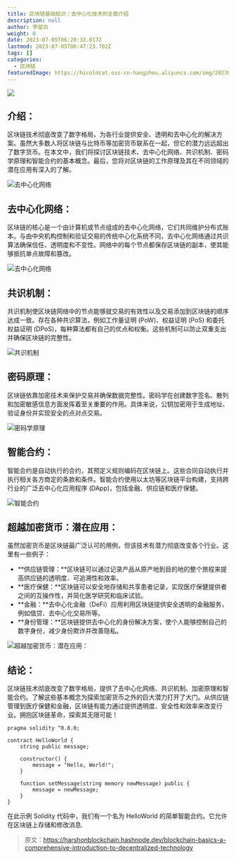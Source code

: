 ```yaml
---
title: 区块链基础知识：去中心化技术的全面介绍
description: null
author: 李留白
weight: 0
date: 2023-07-05T06:20:33.017Z
lastmod: 2023-07-05T06:47:23.702Z
tags: []
categories:
  - 区块链
featuredImage: https://hicoldcat.oss-cn-hangzhou.aliyuncs.com/img/20230705142040.png
---
```


![](https://hicoldcat.oss-cn-hangzhou.aliyuncs.com/img/20230705142040.png)

## 介绍：

区块链技术彻底改变了数字格局，为各行业提供安全、透明和去中心化的解决方案。虽然大多数人将区块链与比特币等加密货币联系在一起，但它的潜力远远超出了数字货币。在本文中，我们将探讨区块链技术、去中心化网络、共识机制、密码学原理和智能合约的基本概念。最后，您将对区块链的工作原理及其在不同领域的潜在应用有深入的了解。

![去中心化网络](https://hicoldcat.oss-cn-hangzhou.aliyuncs.com/img/20230705142200.png)

## 去中心化网络：

区块链的核心是一个由计算机或节点组成的去中心化网络，它们共同维护分布式账本。与由中央机构控制和验证交易的传统中心化系统不同，去中心化网络通过共识算法确保信任、透明度和不变性。网络中的每个节点都保存区块链的副本，使其能够抵抗单点故障和篡改。

![去中心化网络](https://hicoldcat.oss-cn-hangzhou.aliyuncs.com/img/20230705142220.png)

## 共识机制：

共识机制使区块链网络中的节点能够就交易的有效性以及交易添加到区块链的顺序达成一致。存在各种共识算法，例如工作量证明 (PoW)、权益证明 (PoS) 和委托权益证明 (DPoS)，每种算法都有自己的优点和权衡。这些机制可以防止双重支出并确保区块链的完整性。

![共识机制](https://hicoldcat.oss-cn-hangzhou.aliyuncs.com/img/20230705142237.png)

## 密码原理：

区块链依靠加密技术来保护交易并确保数据完整性。密码学在创建数字签名、散列和加密敏感信息方面发挥着至关重要的作用。具体来说，公钥加密用于生成地址、验证身份并实现安全的点对点交易。

![密码学原理](https://hicoldcat.oss-cn-hangzhou.aliyuncs.com/img/20230705142251.png)

## 智能合约：

智能合约是自动执行的合约，其预定义规则编码在区块链上。这些合同自动执行并执行相关各方商定的条款和条件。智能合约使用以太坊等区块链平台构建，支持跨行业的广泛去中心化应用程序 (DApp)，包括金融、供应链和医疗保健。

![智能合约](https://hicoldcat.oss-cn-hangzhou.aliyuncs.com/img/20230705142305.png)

## 超越加密货币：潜在应用：

虽然加密货币是区块链最广泛认可的用例，但该技术有潜力彻底改变各个行业。这里有一些例子：

- **供应链管理：**区块链可以通过记录产品从原产地到目的地的整个旅程来提高供应链的透明度、可追溯性和效率。
- **医疗保健：**区块链可以安全地存储和共享患者记录，实现医疗保健提供者之间的互操作性，并简化医学研究和临床试验。
- **金融：**去中心化金融（DeFi）应用利用区块链提供安全透明的金融服务，例如借贷、去中心化交易所等。
- **身份管理：**区块链提供去中心化的身份解决方案，使个人能够控制自己的数字身份，减少身份欺诈并改善隐私。

![超越加密货币：潜在应用：](https://hicoldcat.oss-cn-hangzhou.aliyuncs.com/img/20230705142328.png)

## 结论：

区块链技术彻底改变了数字格局，提供了去中心化网络、共识机制、加密原理和智能合约。了解这些基本概念为探索加密货币之外的巨大潜力打开了大门。从供应链管理到医疗保健和金融，区块链有能力通过提供透明度、安全性和效率来改变行业。拥抱区块链革命，探索其无限可能！

```solidity
pragma solidity ^0.8.0;

contract HelloWorld {
    string public message;

    constructor() {
        message = "Hello, World!";
    }

    function setMessage(string memory newMessage) public {
        message = newMessage;
    }
}
```

在此示例 Solidity 代码中，我们有一个名为 HelloWorld 的简单智能合约。它允许在区块链上存储和修改消息.

> 原文：https://harshonblockchain.hashnode.dev/blockchain-basics-a-comprehensive-introduction-to-decentralized-technology
